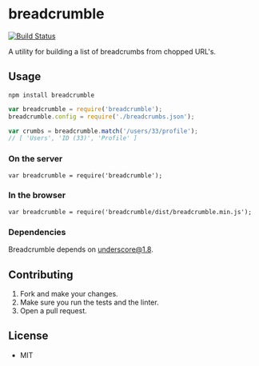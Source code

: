 breadcrumble
============

[![Build Status](https://travis-ci.org/austindebruyn/breadcrumble.svg?branch=master)](https://travis-ci.org/austindebruyn/breadcrumble)

A utility for building a list of breadcrumbs from chopped URL's.

## Usage

`npm install breadcrumble`

```js
var breadcrumble = require('breadcrumble');
breadcrumble.config = require('./breadcrumbs.json');

var crumbs = breadcrumble.match('/users/33/profile');
// [ 'Users', 'ID (33)', 'Profile' ]
```

### On the server

`var breadcrumble = require('breadcrumble');`

### In the browser

`var breadcrumble = require('breadcrumble/dist/breadcrumble.min.js');`

### Dependencies

Breadcrumble depends on underscore@1.8.

## Contributing

1. Fork and make your changes.
2. Make sure you run the tests and the linter.
3. Open a pull request.

## License

* MIT
